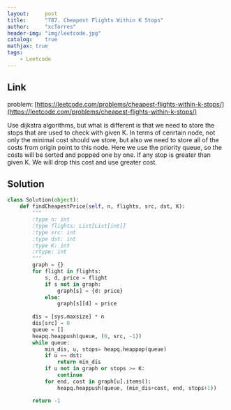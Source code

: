 ```yaml
---
layout:     post
title:      "787. Cheapest Flights Within K Stops"
author:     "xcTorres"
header-img: "img/leetcode.jpg"
catalog:    true
mathjax: true
tags:
    - Leetcode
---  
```

## Link
problem: [https://leetcode.com/problems/cheapest-flights-within-k-stops/](https://leetcode.com/problems/cheapest-flights-within-k-stops/)  

Use dijkstra algorithms, but what is different is that we need to store the stops that are used to check with given K. In terms of cenrtain node, not only the minimal cost should we store, but also we need to store all of the costs from origin point to this node. Here we use the priority queue, so the costs will be sorted and popped one by one. If any stop is greater than given K. We will drop this cost and use greater cost.  

## Solution
```python
class Solution(object):
    def findCheapestPrice(self, n, flights, src, dst, K):
        """
        :type n: int
        :type flights: List[List[int]]
        :type src: int
        :type dst: int
        :type K: int
        :rtype: int
        """
        graph = {}
        for flight in flights:
            s, d, price = flight
            if s not in graph:
                graph[s] = {d: price}
            else:
                graph[s][d] = price
        
        dis = [sys.maxsize] * n
        dis[src] = 0
        queue = []
        heapq.heappush(queue, (0, src, -1))
        while queue:
            min_dis, u, stops= heapq.heappop(queue)
            if u == dst:
                return min_dis
            if u not in graph or stops >= K:
                continue
            for end, cost in graph[u].items():
                heapq.heappush(queue, (min_dis+cost, end, stops+1))

        return -1
```  